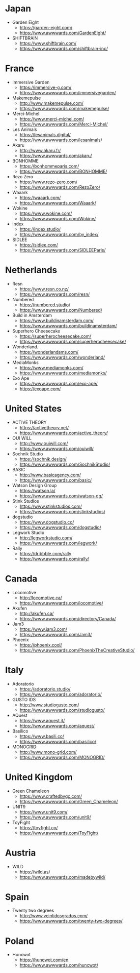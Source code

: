 # Japan
- Garden Eight  
  	- https://garden-eight.com/
	- https://www.awwwards.com/GardenEight/
- SHIFTBRAIN  
	- https://www.shiftbrain.com/
	- https://www.awwwards.com/shiftbrain-inc/

# France
- Immersive Garden  
	- https://immersive-g.com/
	- https://www.awwwards.com/immersivegarden/
- Makemepulse 
	- http://www.makemepulse.com/
	- https://www.awwwards.com/makemepulse/
- Merci-Michel  
	- https://www.merci-michel.com/
	- https://www.awwwards.com/Merci-Michel/
- Les Animals
	- https://lesanimals.digital/	
	- https://www.awwwards.com/lesanimals/
- Akaru
	- http://www.akaru.fr/
	- https://www.awwwards.com/akaru/
- BONHOMME
	- https://bonhommeparis.com/
	- https://www.awwwards.com/BONHOMME/
- Rezo Zero
	- https://www.rezo-zero.com/
	- https://www.awwwards.com/RezoZero/
- Waaark
	- https://waaark.com/
	- https://www.awwwards.com/Waaark/
- Wokine
	- https://www.wokine.com/
	- https://www.awwwards.com/Wokine/
- index
	- https://index.studio/
	- https://www.awwwards.com/by_index/
- SIDLEE
	- https://sidlee.com/
	- https://www.awwwards.com/SIDLEEParis/	

# Netherlands
- Resn
	- https://www.resn.co.nz/
	- https://www.awwwards.com/resn/
- Numbered
	- https://numbered.studio/
	- https://www.awwwards.com/Numbered/
- Build in Amsterdam
	- https://www.buildinamsterdam.com/
	- https://www.awwwards.com/buildinamsterdam/
- Superhero Cheesecake
	- https://superherocheesecake.com/
	- https://www.awwwards.com/superherocheesecake/
- Wonderland.
	- https://wonderlandams.com/
	- https://www.awwwards.com/wonderland/
- MediaMonks
	- https://www.mediamonks.com/
	- https://www.awwwards.com/mediamonks/
- Exo Ape
	- https://www.awwwards.com/exo-ape/
	- https://exoape.com/

# United States 
- ACTIVE THEORY
	- https://activetheory.net/
	- https://www.awwwards.com/active_theory/
- OUI WILL
	- http://www.ouiwill.com/
	- https://www.awwwards.com/ouiwill/
- Sochnik Studio
	- https://sochnik.design/
	- https://www.awwwards.com/SochnikStudio/
- BASIC
	- http://www.basicagency.com/
	- https://www.awwwards.com/basic/
- Watson Design Group
	- https://watson.la/
	- https://www.awwwards.com/watson-dg/
- Stink Studios
	- https://www.stinkstudios.com/
	- https://www.awwwards.com/stinkstudios/
- dogstudio
	- https://www.dogstudio.co/
	- https://www.awwwards.com/dogstudio/
- Legwork Studio
	- http://legworkstudio.com/
	- https://www.awwwards.com/legwork/
- Rally
	- https://dribbble.com/rally
	- https://www.awwwards.com/rally/	

# Canada
- Locomotive
	- http://locomotive.ca/
	- https://www.awwwards.com/locomotive/
- Akufen
	- http://akufen.ca/
	- https://www.awwwards.com/directory/Canada/
- Jam3
	- https://www.jam3.com/
	- https://www.awwwards.com/Jam3/
- Phoenix
	- https://phoenix.cool/
	- https://www.awwwards.com/PhoenixTheCreativeStudio/	

# Italy
- Adoratorio
	- https://adoratorio.studio/
	- https://www.awwwards.com/adoratorio/
- GUSTO IDS
	- http://www.studiogusto.com/
	- https://www.awwwards.com/studiogusto/
- AQuest
	- https://www.aquest.it/
	- https://www.awwwards.com/aquest/
- Basilico
	- https://www.basili.co/
	- https://www.awwwards.com/basilico/
- MONOGRID
	- http://www.mono-grid.com/
	- https://www.awwwards.com/MONOGRID/	

# United Kingdom 
- Green Chameleon
	- https://www.craftedbygc.com/
	- https://www.awwwards.com/Green_Chameleon/
- UNIT9
	- https://www.unit9.com/
	- https://www.awwwards.com/unit9/
- ToyFight
	- https://toyfight.co/
	- https://www.awwwards.com/ToyFight/

# Austria 
- WILD
	- https://wild.as/
	- https://www.awwwards.com/madebywild/

# Spain
- Twenty two degrees
	- http://www.veintidosgrados.com/
	- https://www.awwwards.com/twenty-two-degrees/

# Poland
- Huncwot
	- https://huncwot.com/en
	- https://www.awwwards.com/huncwot/

